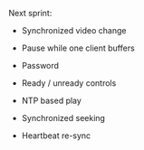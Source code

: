 Next sprint:
- Synchronized video change
- Pause while one client buffers
- Password
- Ready / unready controls
- NTP based play

- Synchronized seeking





- Heartbeat re-sync
